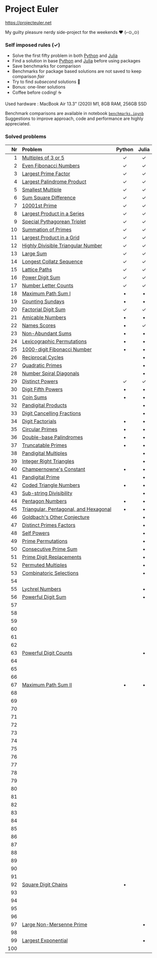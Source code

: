 # Project Euler

https://projecteuler.net  

My guilty pleasure nerdy side-project for the weekends  ❤ (⌐⊙_⊙)

### Self imposed rules (✓)

- Solve the first fifty problem in both [Python](https://www.python.org/) and [Julia](https://julialang.org/)
- Find a solution in base [Python](https://www.python.org/) and [Julia](https://julialang.org/) before using packages
- Save benchmarks for comparison
- Benchmarks for package based solutions are not saved to keep comparison _fair_
- Try to find _subsecond_ solutions  🚀
- Bonus: one-liner solutions
- Coffee before coding!  ☕️

Used hardware : MacBook Air 13.3" (2020) M1, 8GB RAM, 256GB SSD  

Benchmark comparisons are available in notebook [`benchmarks.ipynb`](https://github.com/Brinkhuis/Euler/blob/main/benchmarks.ipynb)  
Suggestions to improve approach, code and performance are highly appreciated.


### Solved problems

| Nr  | Problem                                                                      | Python | Julia |
|----:|:-----------------------------------------------------------------------------|:------:|:-----:|
|   1 | [Multiples of 3 or 5](https://projecteuler.net/problem=1)                    | ✓      | ✓     |
|   2 | [Even Fibonacci Numbers](https://projecteuler.net/problem=2)                 | ✓      | ✓     |
|   3 | [Largest Prime Factor](https://projecteuler.net/problem=3)                   | ✓      | ✓     |
|   4 | [Largest Palindrome Product](https://projecteuler.net/problem=4)             | ✓      | ✓     |
|   5 | [Smallest Multiple](https://projecteuler.net/problem=5)                      | ✓      | ✓     |
|   6 | [Sum Square Difference](https://projecteuler.net/problem=6)                  | ✓      | ✓     |
|   7 | [10001st Prime](https://projecteuler.net/problem=7)                          | ✓      | ✓     |
|   8 | [Largest Product in a Series](https://projecteuler.net/problem=8)            | ✓      | ✓     |
|   9 | [Special Pythagorean Triplet](https://projecteuler.net/problem=9)            | ✓      | ✓     |
|  10 | [Summation of Primes](https://projecteuler.net/problem=10)                   | ✓      | ✓     |
|  11 | [Largest Product in a Grid](https://projecteuler.net/problem=11)             | ✓      | ✓     |
|  12 | [Highly Divisible Triangular Number](https://projecteuler.net/problem=12)    | ✓      | ✓     |
|  13 | [Large Sum](https://projecteuler.net/problem=13)                             | ✓      | ✓     |
|  14 | [Longest Collatz Sequence](https://projecteuler.net/problem=14)              | ✓      | ✓     |
|  15 | [Lattice Paths](https://projecteuler.net/problem=15)                         | ✓      | ✓     |
|  16 | [Power Digit Sum](https://projecteuler.net/problem=16)                       | ✓      | ✓     |
|  17 | [Number Letter Counts](https://projecteuler.net/problem=17)                  | ✓      | ✓     |
|  18 | [Maximum Path Sum I](https://projecteuler.net/problem=18)                    | •      | •     |
|  19 | [Counting Sundays](https://projecteuler.net/problem=19)                      | •      | •     |
|  20 | [Factorial Digit Sum](https://projecteuler.net/problem=20)                   | ✓      | ✓     |
|  21 | [Amicable Numbers](https://projecteuler.net/problem=21)                      | •      | •     |
|  22 | [Names Scores](https://projecteuler.net/problem=22)                          | •      | ✓     |
|  23 | [Non-Abundant Sums](https://projecteuler.net/problem=23)                     | •      | •     |
|  24 | [Lexicographic Permutations](https://projecteuler.net/problem=24)            | •      | •     |
|  25 | [1000-digit Fibonacci Number](https://projecteuler.net/problem=25)           | •      | •     |
|  26 | [Reciprocal Cycles](https://projecteuler.net/problem=26)                     |        | •     |
|  27 | [Quadratic Primes](https://projecteuler.net/problem=27)                      |        | •     |
|  28 | [Number Spiral Diagonals](https://projecteuler.net/problem=28)               |        | •     |
|  29 | [Distinct Powers](https://projecteuler.net/problem=29)                       | ✓      | ✓     |
|  30 | [Digit Fifth Powers](https://projecteuler.net/problem=30)                    | •      | •     |
|  31 | [Coin Sums](https://projecteuler.net/problem=31)                             | •      | •     |
|  32 | [Pandigital Products](https://projecteuler.net/problem=32)                   |        | •     |
|  33 | [Digit Cancelling Fractions](https://projecteuler.net/problem=33)            |        | •     |
|  34 | [Digit Factorials](https://projecteuler.net/problem=34)                      | •      | •     |
|  35 | [Circular Primes](https://projecteuler.net/problem=35)                       | •      | •     |
|  36 | [Double-base Palindromes](https://projecteuler.net/problem=36)               | •      | •     |
|  37 | [Truncatable Primes](https://projecteuler.net/problem=37)                    | •      | •     |
|  38 | [Pandigital Multiples](https://projecteuler.net/problem=38)                  |        | •     |
|  39 | [Integer Right Triangles](https://projecteuler.net/problem=39)               |        | •     |
|  40 | [Champernowne's Constant](https://projecteuler.net/problem=40)               | •      | •     |
|  41 | [Pandigital Prime](https://projecteuler.net/problem=41)                      |        | •     |
|  42 | [Coded Triangle Numbers](https://projecteuler.net/problem=42)                | •      | •     |
|  43 | [Sub-string Divisibility](https://projecteuler.net/problem=43)               |        | •     |
|  44 | [Pentagon Numbers](https://projecteuler.net/problem=44)                      | •      | •     |
|  45 | [Triangular, Pentagonal, and Hexagonal](https://projecteuler.net/problem=45) | •      | •     |
|  46 | [Goldbach's Other Conjecture](https://projecteuler.net/problem=46)           |        | •     |
|  47 | [Distinct Primes Factors](https://projecteuler.net/problem=47)               |        | •     |
|  48 | [Self Powers](https://projecteuler.net/problem=48)                           |        | •     |
|  49 | [Prime Permutations](https://projecteuler.net/problem=49)                    |        | •     |
|  50 | [Consecutive Prime Sum](https://projecteuler.net/problem=50)                 |        | •     |
|  51 | [Prime Digit Replacements](https://projecteuler.net/problem=51)              |        | •     |
|  52 | [Permuted Multiples](https://projecteuler.net/problem=52)                    |        | •     |
|  53 | [Combinatoric Selections](https://projecteuler.net/problem=53)               |        | •     |
|  54 |                                                                              |        |       |
|  55 | [Lychrel Numbers](https://projecteuler.net/problem=55)                       |        | •     |
|  56 | [Powerful Digit Sum](https://projecteuler.net/problem=56)                    |        | •     |
|  57 |                                                                              |        |       |
|  58 |                                                                              |        |       |
|  59 |                                                                              |        |       |
|  60 |                                                                              |        |       |
|  61 |                                                                              |        |       |
|  62 |                                                                              |        |       |
|  63 | [Powerful Digit Counts](https://projecteuler.net/problem=63)                 |        | •     |
|  64 |                                                                              |        |       |
|  65 |                                                                              |        |       |
|  66 |                                                                              |        |       |
|  67 | [Maximum Path Sum II](https://projecteuler.net/problem=67)                   | •      | •     |
|  68 |                                                                              |        |       |
|  69 |                                                                              |        |       |
|  70 |                                                                              |        |       |
|  71 |                                                                              |        |       |
|  72 |                                                                              |        |       |
|  73 |                                                                              |        |       |
|  74 |                                                                              |        |       |
|  75 |                                                                              |        |       |
|  76 |                                                                              |        |       |
|  77 |                                                                              |        |       |
|  78 |                                                                              |        |       |
|  79 |                                                                              |        |       |
|  80 |                                                                              |        |       |
|  81 |                                                                              |        |       |
|  82 |                                                                              |        |       |
|  83 |                                                                              |        |       |
|  84 |                                                                              |        |       |
|  85 |                                                                              |        |       |
|  86 |                                                                              |        |       |
|  87 |                                                                              |        |       |
|  88 |                                                                              |        |       |
|  89 |                                                                              |        |       |
|  90 |                                                                              |        |       |
|  91 |                                                                              |        |       |
|  92 | [Square Digit Chains](https://projecteuler.net/problem=92)                   | •      |       |
|  93 |                                                                              |        |       |
|  94 |                                                                              |        |       |
|  95 |                                                                              |        |       |
|  96 |                                                                              |        |       |
|  97 | [Large Non-Mersenne Prime](https://projecteuler.net/problem=97)              |        | •     |
|  98 |                                                                              |        |       |
|  99 | [Largest Exponential](https://projecteuler.net/problem=99)                   |        | •     |
| 100 |                                                                              |        |       |
